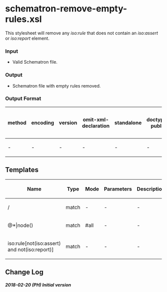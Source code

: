 # schematron-remove-empty-rules.xsl

This stylesheet will remove any *iso:rule* that does not contain an
*iso:assert* or *iso:report* element.

### Input

  - Valid Schematron file.

### Output

  - Schematron file with empty rules removed.

### Output Format

<table>

<thead>

<tr>

<th>

method

</th>

<th>

encoding

</th>

<th>

version

</th>

<th>

omit-xml-declaration

</th>

<th>

standalone

</th>

<th>

doctype-public

</th>

<th>

doctype-system

</th>

<th>

cdata-section-elements

</th>

<th>

indent

</th>

<th>

media-type

</th>

</tr>

</thead>

<tbody>

<tr>

<td>

\-

</td>

<td>

\-

</td>

<td>

\-

</td>

<td>

\-

</td>

<td>

\-

</td>

<td>

\-

</td>

<td>

\-

</td>

<td>

\-

</td>

<td>

yes

</td>

<td>

\-

</td>

</tr>

</tbody>

</table>

## Templates

<table>

<thead>

<tr>

<th width="35%">

Name

</th>

<th>

Type

</th>

<th>

Mode

</th>

<th>

Parameters

</th>

<th width="35%">

Description

</th>

</tr>

</thead>

<tbody>

<tr>

<td>

/

</td>

<td>

match

</td>

<td>

\-

</td>

<td>

\-

</td>

<td>

\-

</td>

</tr>

<tr>

<td>

@\*|node()

</td>

<td>

match

</td>

<td>

\#all

</td>

<td>

\-

</td>

<td>

\-

</td>

</tr>

<tr>

<td>

iso:rule\[not(iso:assert) and not(iso:report)\]

</td>

<td>

match

</td>

<td>

\-

</td>

<td>

\-

</td>

<td>

\-

</td>

</tr>

</tbody>

</table>

## Change Log

##### 2018-02-20 (PH) Initial version
